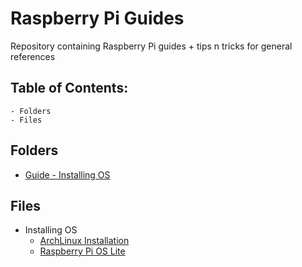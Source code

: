 # Raspberry Pi Guides

Repository containing Raspberry Pi guides + tips n tricks for general references

## Table of Contents:
	- Folders
	- Files

## Folders
- [Guide - Installing OS](Installing%20OS)

## Files
- Installing OS
	- [ArchLinux Installation](Installing%20OS/install-archlinux.txt)
	- [Raspberry Pi OS Lite](Installing%20OS/install-raspberry-pi-os-lite.txt)

